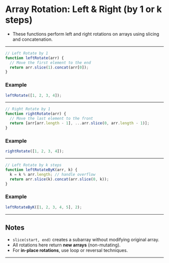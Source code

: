 # Array Rotation: Left & Right (by 1 or k steps)

- These functions perform left and right rotations on arrays using slicing and concatenation.

---

```js
// Left Rotate by 1
function leftRotate(arr) {
  // Move the first element to the end
  return arr.slice(1).concat(arr[0]);
}
```

### Example

```js
leftRotate([1, 2, 3, 4]); 
```

---

```js
// Right Rotate by 1
function rightRotate(arr) {
  // Move the last element to the front
  return [arr[arr.length - 1], ...arr.slice(0, arr.length - 1)];
}
```

### Example

```js
rightRotate([1, 2, 3, 4]); 
```

---

```js
// Left Rotate by k steps
function leftRotateByK(arr, k) {
  k = k % arr.length; // handle overflow
  return arr.slice(k).concat(arr.slice(0, k));
}
```

### Example

```js
leftRotateByK([1, 2, 3, 4, 5], 2); 
```

---

## Notes

- `slice(start, end)` creates a subarray without modifying original array.
- All rotations here return **new arrays** (non-mutating).
- For **in-place rotations**, use loop or reversal techniques.

---